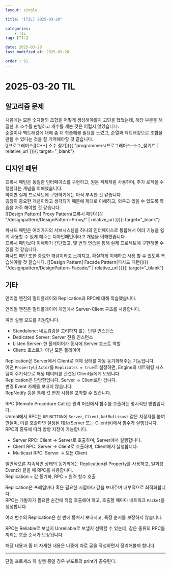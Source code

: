 ```yaml
---
layout: single

title: "[TIL] 2025-03-20"

categories:
    - TIL
tag: [TIL]

date: 2025-03-20
last_modified_at: 2025-03-20

order : 91
---
```


# 2025-03-20 TIL

## 알고리즘 문제

처음에는 모든 숫자들의 조합을 어떻게 생성해야할지 고민을 했었는데, 해당 부분을 해결한 후 소수를 판별하고 개수를 세는 것은 어렵지 않았습니다.  
순열이나 백트래킹에 대해 좀 더 학습해볼 필요를 느꼈고, 순열과 백트래킹으로 조합을 만들 수 있다는 것을 잘 기억해야할 것 같습니다.  
[[프로그래머스][C++] 소수 찾기]({{ "programmers/프로그래머스-소수_찾기/" | relative_url }}){: target="_blank"}

## 디자인 패턴

프록시 패턴은 동일한 인터페이스를 구현하고, 원본 객체처럼 사용하며, 추가 로직을 수행한다는 개념을 이해했습니다.  
하지만 실제 프로젝트에 구현하기에는 아직 부족한 것 같습니다.  
굉장히 중요한 개념이라고 생각되기 때문에 제대로 이해하고, 외우고 있을 수 있도록 복습을 자주 해야할 것 같습니다.  
[[Design Pattern] Proxy Pattern(프록시 패턴)]({{ "/designpattern/DesignPattern-Proxy/" | relative_url }}){: target="_blank"}

파사드 패턴은 여러가지의 서브시스템을 하나의 인터페이스로 통합해서 여러 기능을 쉽게 사용할 수 있게 해주는 디자인패턴이라고 개념을 이해했습니다.  
프록시 패턴보다 이해하기 간단했고, 몇 번의 연습을 통해 실제 프로젝트에 구현해볼 수 있을 것 같습니다.  
파사드 패턴 또한 중요한 개념이라고 느껴지고, 확실하게 이해하고 사용 할 수 있도록 복습해야할 것 같습니다.
[[Design Pattern] Facade Pattern(파사드 패턴)]({{ "/designpattern/DesignPattern-Facade/" | relative_url }}){: target="_blank"}

## 기타

언리얼 엔진의 멀티플레이와 Replication과 RPC에 대해 학습했습니다.

언리얼 엔진은 멀티플레이어 게임에서 Server-Client 구조를 사용합니다.  

여러 실행 모드를 지원합니다.

+ Standalone: 네트워킹을 고려하지 않는 단일 인스턴스
+ Dedicated Server: Server 전용 인스턴스
+ Listen Server: 한 플레이어가 동시에 Server 호스트 역할
+ Client: 호스트가 아닌 모든 플레이어

Replication은 Server에서 Client로 객체 상태를 자동 동기화해주는 기능입니다.  
어떤 `Property`나 `Actor`를 `Replicates = true`로 설정하면, Engine의 네트워킹 시스템이 주기적으로 해당 데이터를 관련된 Client들에게 보냅니다.  
Replication은 단방향입니다. Server -> Client로만 갑니다.  
변경 Event 자체를 보내지 않습니다.  
RepNotify 등을 통해 값 변경 시점을 포착할 수 있습니다.

RPC (Remote Procedure Call)는 원격 머신에서 함수를 호출하는 명시적인 방법입니다.  
Unreal에서 RPC는 `UFUNCTION`에 `Server`, `Client`, `NetMulticast` 같은 지정자를 붙여 만들며, 이를 호출하면 설정된 대상(Server 또는 Client들)에서 함수가 실행됩니다.  
RPC의 종류에 따라 방향 지정이 가능합니다.

+ Server RPC: Client -> Server로 호출하며, Server에서 실행합니다.
+ Client RPC: Server -> Client로 호출하며, Client에서 실행합니다.
+ Multicast RPC: Server -> 모든 Client

일반적으론 지속적인 상태의 동기화에는 Replication된 Property를 사용하고, 일회성 Event와 같을 때 RPC를 사용합니다.  
Replication = 값 동기화, RPC = 원격 함수 호출

Replication은 프레임마다 혹은 필요한 시점마다 값을 보내주며 내부적으로 최적화합니다.  
RPC는 개발자가 필요한 순간에 직접 호출해야 하고, 호출할 때마다 네트워크 `Packet`을 생성합니다.

여러 변수의 Replication은 한 번에 뭉쳐서 보내지고, 특정 순서를 보장하지 않습니다.

RPC는 Reliable로 보낼지 Unreliable로 보낼지 선택할 수 있는데, 같은 종류의 RPC들끼리는 호출 순서가 보장됩니다.

해당 내용과 좀 더 자세한 내용은 나중에 따로 글을 작성하면서 정리해볼까 합니다.

---

단일 프로세스 하 실행 중일 경우 뷰포트의 print가 공유된다.